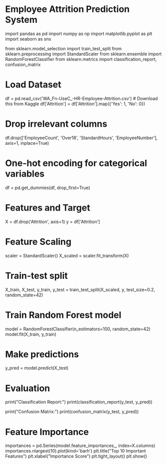 # Employee Attrition Prediction System

import pandas as pd
import numpy as np
import matplotlib.pyplot as plt
import seaborn as sns

from sklearn.model_selection import train_test_split
from sklearn.preprocessing import StandardScaler
from sklearn.ensemble import RandomForestClassifier
from sklearn.metrics import classification_report, confusion_matrix

# Load Dataset
df = pd.read_csv('WA_Fn-UseC_-HR-Employee-Attrition.csv')  # Download this from Kaggle
df['Attrition'] = df['Attrition'].map({'Yes': 1, 'No': 0})

# Drop irrelevant columns
df.drop(['EmployeeCount', 'Over18', 'StandardHours', 'EmployeeNumber'], axis=1, inplace=True)

# One-hot encoding for categorical variables
df = pd.get_dummies(df, drop_first=True)

# Features and Target
X = df.drop('Attrition', axis=1)
y = df['Attrition']

# Feature Scaling
scaler = StandardScaler()
X_scaled = scaler.fit_transform(X)

# Train-test split
X_train, X_test, y_train, y_test = train_test_split(X_scaled, y, test_size=0.2, random_state=42)

# Train Random Forest model
model = RandomForestClassifier(n_estimators=100, random_state=42)
model.fit(X_train, y_train)

# Make predictions
y_pred = model.predict(X_test)

# Evaluation
print("Classification Report:")
print(classification_report(y_test, y_pred))

print("Confusion Matrix:")
print(confusion_matrix(y_test, y_pred))

# Feature Importance
importances = pd.Series(model.feature_importances_, index=X.columns)
importances.nlargest(10).plot(kind='barh')
plt.title("Top 10 Important Features")
plt.xlabel("Importance Score")
plt.tight_layout()
plt.show()
